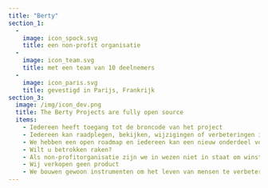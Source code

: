 ```yaml
---
title: "Berty"
section_1:
  - 
    image: icon_spock.svg
    title: een non-profit organisatie
  - 
    image: icon_team.svg
    title: met een team van 10 deelnemers
  - 
    image: icon_paris.svg
    title: gevestigd in Parijs, Frankrijk
section_3:
  image: /img/icon_dev.png
  title: The Berty Projects are fully open source
  items:
    - Iedereen heeft toegang tot de broncode van het project
    - Iedereen kan raadplegen, bekijken, wijzigingen of verbeteringen indienen, een bug melden, een beveiligingscontrole uitvoeren...
    - We hebben een open roadmap en iedereen kan een nieuw onderdeel voorstellen
    - Wilt u betrokken raken?
    - Als non-profitorganisatie zijn we in wezen niet in staat om winst te maken
    - Wij verkopen geen product
    - We bouwen gewoon instrumenten om het leven van mensen te verbeteren
---
```


<!-- everything is done in layouts/_default/home.html -->
